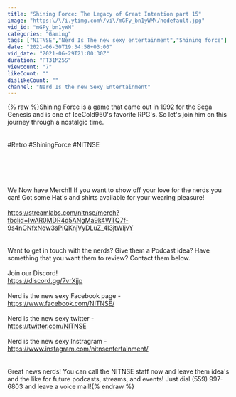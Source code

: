 ```yaml
---
title: "Shining Force: The Legacy of Great Intention part 15"
image: "https:\/\/i.ytimg.com\/vi\/mGFy_bn1yWM\/hqdefault.jpg"
vid_id: "mGFy_bn1yWM"
categories: "Gaming"
tags: ["NITNSE","Nerd Is The new sexy entertainment","Shining force"]
date: "2021-06-30T19:34:58+03:00"
vid_date: "2021-06-29T21:00:30Z"
duration: "PT31M25S"
viewcount: "7"
likeCount: ""
dislikeCount: ""
channel: "Nerd Is the new Sexy Entertainment"
---
```

{% raw %}Shining Force is a game that came out in 1992 for the Sega Genesis and is one of IceCold960's favorite RPG's. So let's join him on this journey through a nostalgic time. <br /><br /><br />#Retro #ShiningForce #NITNSE<br /><br /><br /><br /><br /><br />We Now have Merch!! If you want to show off your love for the nerds you can! Got some Hat's and shirts available for your wearing pleasure! <br /><br /><a rel="nofollow" target="blank" href="https://streamlabs.com/nitnse/merch?fbclid=IwAR0MDR4d5ANgMa9k4WTQ7f-9s4nGNfxNqw3sPiQKnjVyDLuZ_4l3jtWIjvY">https://streamlabs.com/nitnse/merch?fbclid=IwAR0MDR4d5ANgMa9k4WTQ7f-9s4nGNfxNqw3sPiQKnjVyDLuZ_4l3jtWIjvY</a><br /><br /><br />Want to get in touch with the nerds? Give them a Podcast idea? Have something that you want them to review? Contact them below.<br /><br />Join our Discord!<br /><a rel="nofollow" target="blank" href="https://discord.gg/7vrXjjp">https://discord.gg/7vrXjjp</a><br /><br />Nerd is the new sexy Facebook page -<br /><a rel="nofollow" target="blank" href="https://www.facebook.com/NITNSE/">https://www.facebook.com/NITNSE/</a><br /><br />Nerd is the new sexy twitter -<br /><a rel="nofollow" target="blank" href="https://twitter.com/NITNSE">https://twitter.com/NITNSE</a> <br /><br />Nerd is the new sexy Instragram - <br /><a rel="nofollow" target="blank" href="https://www.instagram.com/nitnsentertainment/">https://www.instagram.com/nitnsentertainment/</a><br /><br /><br />Great news nerds! You can call the NITNSE staff now and leave them idea's and the like for future podcasts, streams, and events! Just dial (559) 997-6803 and leave a voice mail!{% endraw %}
